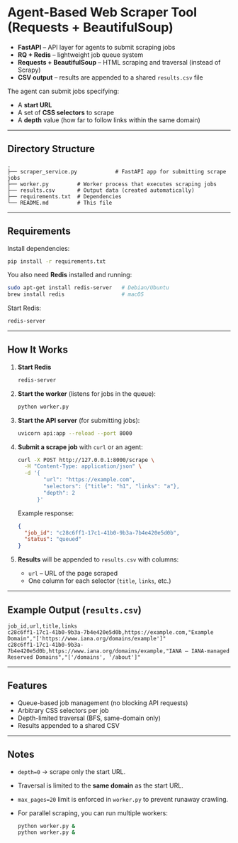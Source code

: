

# Agent-Based Web Scraper Tool (Requests + BeautifulSoup)

* **FastAPI** – API layer for agents to submit scraping jobs
* **RQ + Redis** – lightweight job queue system
* **Requests + BeautifulSoup** – HTML scraping and traversal (instead of Scrapy)
* **CSV output** – results are appended to a shared `results.csv` file

The agent can submit jobs specifying:

* A **start URL**
* A set of **CSS selectors** to scrape
* A **depth** value (how far to follow links within the same domain)

---

## Directory Structure

```
.
├── scraper_service.py            # FastAPI app for submitting scrape jobs
├── worker.py         # Worker process that executes scraping jobs
├── results.csv       # Output data (created automatically)
├── requirements.txt  # Dependencies
└── README.md         # This file
```

---

## Requirements

Install dependencies:

```bash
pip install -r requirements.txt
```

You also need **Redis** installed and running:

```bash
sudo apt-get install redis-server   # Debian/Ubuntu
brew install redis                  # macOS
```

Start Redis:

```bash
redis-server
```

---

## How It Works

1. **Start Redis**

   ```bash
   redis-server
   ```

2. **Start the worker** (listens for jobs in the queue):

   ```bash
   python worker.py
   ```

3. **Start the API server** (for submitting jobs):

   ```bash
   uvicorn api:app --reload --port 8000
   ```

4. **Submit a scrape job** with `curl` or an agent:

   ```bash
   curl -X POST http://127.0.0.1:8000/scrape \
     -H "Content-Type: application/json" \
     -d '{
           "url": "https://example.com",
           "selectors": {"title": "h1", "links": "a"},
           "depth": 2
         }'
   ```

   Example response:

   ```json
   {
     "job_id": "c28c6ff1-17c1-41b0-9b3a-7b4e420e5d0b",
     "status": "queued"
   }
   ```

5. **Results** will be appended to `results.csv` with columns:
   * `url` – URL of the page scraped
   * One column for each selector (`title`, `links`, etc.)

---

## Example Output (`results.csv`)

```csv
job_id,url,title,links
c28c6ff1-17c1-41b0-9b3a-7b4e420e5d0b,https://example.com,"Example Domain","['https://www.iana.org/domains/example']"
c28c6ff1-17c1-41b0-9b3a-7b4e420e5d0b,https://www.iana.org/domains/example,"IANA — IANA-managed Reserved Domains","['/domains', '/about']"
```

---

## Features

* Queue-based job management (no blocking API requests)
* Arbitrary CSS selectors per job
* Depth-limited traversal (BFS, same-domain only)
* Results appended to a shared CSV

---

## Notes

* `depth=0` → scrape only the start URL.
* Traversal is limited to the **same domain** as the start URL.
* `max_pages=20` limit is enforced in `worker.py` to prevent runaway crawling.
* For parallel scraping, you can run multiple workers:

  ```bash
  python worker.py &
  python worker.py &
  ```